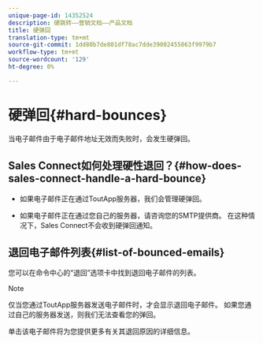 ```yaml
---
unique-page-id: 14352524
description: 硬跳转——营销文档——产品文档
title: 硬弹回
translation-type: tm+mt
source-git-commit: 1dd80b7de801df78ac7dde39002455063f9979b7
workflow-type: tm+mt
source-wordcount: '129'
ht-degree: 0%

---
```



# 硬弹回{#hard-bounces}

当电子邮件由于电子邮件地址无效而失败时，会发生硬弹回。

## Sales Connect如何处理硬性退回？{#how-does-sales-connect-handle-a-hard-bounce}

* 如果电子邮件正在通过ToutApp服务器，我们会管理硬弹回。

* 如果电子邮件正在通过您自己的服务器，请咨询您的SMTP提供商。 在这种情况下，Sales Connect不会收到硬弹回通知。

## 退回电子邮件列表{#list-of-bounced-emails}

您可以在命令中心的“退回”选项卡中找到退回电子邮件的列表。

>[!NOTE]
>
>仅当您通过ToutApp服务器发送电子邮件时，才会显示退回电子邮件。 如果您通过自己的服务器发送，则我们无法查看您的弹回。

单击该电子邮件将为您提供更多有关其退回原因的详细信息。
